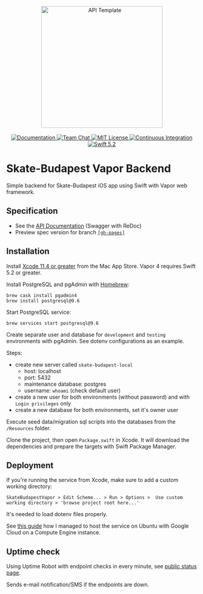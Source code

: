 <p align="center">
    <img src="https://user-images.githubusercontent.com/1342803/36623515-7293b4ec-18d3-11e8-85ab-4e2f8fb38fbd.png" width="320" alt="API Template">
    <br>
    <br>
    <a href="http://docs.vapor.codes/4.0/">
        <img src="http://img.shields.io/badge/read_the-docs-2196f3.svg" alt="Documentation">
    </a>
    <a href="https://discord.gg/vapor">
        <img src="https://img.shields.io/discord/431917998102675485.svg" alt="Team Chat">
    </a>
    <a href="LICENSE">
        <img src="http://img.shields.io/badge/license-MIT-brightgreen.svg" alt="MIT License">
    </a>
    <a href="https://circleci.com/gh/vapor/api-template">
        <img src="https://circleci.com/gh/vapor/api-template.svg?style=shield" alt="Continuous Integration">
    </a>
    <a href="https://swift.org">
        <img src="http://img.shields.io/badge/swift-5.2-brightgreen.svg" alt="Swift 5.2">
    </a>
</p>

<h1>Skate-Budapest Vapor Backend</h1>

Simple backend for Skate-Budapest iOS app using Swift with Vapor web framework.


## Specification

- See the [API Documentation](https://balazs630.github.io/Skate-Budapest-Vapor/) (Swagger with ReDoc)
- Preview spec version for branch [`[gh-pages]`](https://github.com/balazs630/Skate-Budapest-Vapor/tree/gh-pages)


## Installation

Install [Xcode 11.4 or greater](https://itunes.apple.com/us/app/xcode/id497799835?mt=12) from the Mac App Store. Vapor 4 requires Swift 5.2 or greater.

Install PostgreSQL and pgAdmin with [Homebrew](https://brew.sh):
```
brew cask install pgadmin4
brew install postgresql@9.6
```

Start PostgreSQL service:
```
brew services start postgresql@9.6
```

Create separate user and database for `development` and `testing` environments with pgAdmin. See dotenv configurations as an example.

Steps:
- create new server called `skate-budapest-local`
  - host: localhost
  - port: 5432
  - maintenance database: postgres
  - username: `whoami` (check default user)
- create a new user for both environments (without password) and with `Login privileges` only
- create a new database for both environments, set it's owner user
  
Execute seed data/migration sql scripts into the databases from the `/Resources` folder.

Clone the project, then open `Package.swift` in Xcode. It will download the dependencies and prepare the targets with Swift Package Manager.


## Deployment

If you're running the service from Xcode, make sure to add a custom working directory:

`SkateBudapestVapor > Edit Scheme... > Run > Options >  Use custom working directory > 'browse project root here...'`

It's needed to load dotenv files properly.

See [this guide](VM%20INSTANCE%20README.md) how I managed to host the service on Ubuntu with Google Cloud on a Compute Engine instance.


## Uptime check
Using Uptime Robot with endpoint checks in every minute, see [public status page](http://uptimerobot.libertyskate.hu/).

Sends e-mail notification/SMS if the endpoints are down.
